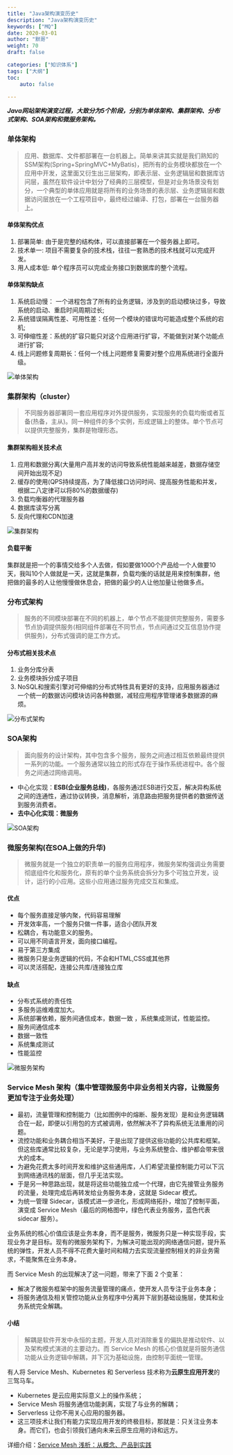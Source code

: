 ```yaml
---  
title: "Java架构演变历史"
description: "Java架构演变历史"
keywords: ["MQ"]
date: 2020-03-01
author: "默哥"
weight: 70
draft: false

categories: ["知识体系"]
tags: ["大纲"]  
toc: 
    auto: false

---
```


***Java网站架构演变过程，大致分为5个阶段，分别为单体架构、集群架构、分布式架构、SOA架构和微服务架构。***

### 单体架构
> 应用、数据库、文件都部署在一台机器上。简单来讲其实就是我们熟知的SSM架构(Spring+SpringMVC+MyBatis)，把所有的业务模块都放在一个应用中开发，这里面又衍生出三层架构，即表示层、业务逻辑层和数据库访问层，虽然在软件设计中划分了经典的三层模型，但是对业务场景没有划分，一个典型的单体应用就是将所有的业务场景的表示层、业务逻辑层和数据访问层放在一个工程项目中，最终经过编译、打包，部署在一台服务器上。

#### 单体架构优点
1. 部署简单: 由于是完整的结构体，可以直接部署在一个服务器上即可。
2. 技术单一: 项目不需要复杂的技术栈，往往一套熟悉的技术栈就可以完成开发。
3. 用人成本低: 单个程序员可以完成业务接口到数据库的整个流程。

#### 单体架构缺点
1. 系统启动慢： 一个进程包含了所有的业务逻辑，涉及到的启动模块过多，导致系统的启动、重启时间周期过长;
2. 系统错误隔离性差、可用性差：任何一个模块的错误均可能造成整个系统的宕机;
3. 可伸缩性差：系统的扩容只能只对这个应用进行扩容，不能做到对某个功能点进行扩容;
4. 线上问题修复周期长：任何一个线上问题修复需要对整个应用系统进行全面升级。

![单体架构](/images/archHistory/single.jpg)

### 集群架构（cluster）
> 不同服务器部署同一套应用程序对外提供服务，实现服务的负载均衡或者互备(热备，主从)。同一种组件的多个实例，形成逻辑上的整体。单个节点可以提供完整服务，集群是物理形态。

#### 集群架构相关技术点
1. 应用和数据分离(大量用户高并发的访问导致系统性能越来越差，数据存储空间开始出现不足)
2. 缓存的使用(QPS持续提高，为了降低接口访问时间、提高服务性能和并发，根据二八定律可以将80%的数据缓存)
3. 负载均衡器的代理服务器
4. 数据库读写分离
5. 反向代理和CDN加速

![集群架构](/images/archHistory/cluster.jpg)

#### 负载平衡
集群就是把一个的事情交给多个人去做，假如要做1000个产品给一个人做要10天，我叫10个人做就是一天，这就是集群，负载均衡的话就是用来控制集群，他把做的最多的人让他慢慢做休息会，把做的最少的人让他加量让他做多点。

### 分布式架构
> 服务的不同模块部署在不同的机器上，单个节点不能提供完整服务，需要多节点协调提供服务(相同组件部署在不同节点，节点间通过交互信息协作提供服务)，分布式强调的是工作方式。

#### 分布式相关技术点
1. 业务分库分表
2. 业务模块拆分成子项目
3. NoSQL和搜索引擎对可伸缩的分布式特性具有更好的支持，应用服务器通过一个统一的数据访问模块访问各种数据，减轻应用程序管理诸多数据源的麻烦。

![分布式架构](/images/archHistory/distributed.jpg)

### SOA架构
> 面向服务的设计架构，其中包含多个服务，服务之间通过相互依赖最终提供一系列的功能。一个服务通常以独立的形式存在于操作系统进程中。各个服务之间通过网络调用。

* 中心化实现：**ESB(企业服务总线)**，各服务通过ESB进行交互，解决异构系统之间的连通性，通过协议转换，消息解析，消息路由把服务提供者的数据传送到服务消费者。
* **去中心化实现：微服务**

![SOA架构](/images/archHistory/soa.png)

### 微服务架构(在SOA上做的升华)
> 微服务就是一个独立的职责单一的服务应用程序，微服务架构强调业务需要彻底组件化和服务化，原有的单个业务系统会拆分为多个可独立开发，设计，运行的小应用。这些小应用通过服务完成交互和集成。

#### 优点
* 每个服务直接足够内聚，代码容易理解
* 开发效率高，一个服务只做一件事，适合小团队开发
* 松耦合，有功能意义的服务。
* 可以用不同语言开发，面向接口编程。
* 易于第三方集成
* 微服务只是业务逻辑的代码，不会和HTML,CSS或其他界
* 可以灵活搭配，连接公共库/连接独立库
#### 缺点
* 分布式系统的责任性
* 多服务运维难度加大。
* 系统部署依赖，服务间通信成本，数据一致 ，系统集成测试，性能监控。
* 服务间通信成本
* 数据一致性
* 系统集成测试
* 性能监控

![微服务架构](/images/archHistory/microservice.jpg)

### Service Mesh 架构（集中管理微服务中非业务相关内容，让微服务更加专注于业务处理）
* 最初，流量管理和控制能力（比如图例中的熔断、服务发现）是和业务逻辑耦合在一起，即便以引用包的方式被调用，依然解决不了异构系统无法重用的问题。
* 流控功能和业务耦合相当不美好，于是出现了提供这些功能的公共库和框架。但这些库通常比较复杂，无论是学习使用，与业务系统整合、维护都会带来很大的成本。
* 为避免花费太多时间开发和维护这些通用库，人们希望流量控制能力可以下沉到网络通讯栈的层面，但几乎无法实现。
* 于是另一种思路出现，就是将这些功能独立成一个代理，由它先接管业务服务的流量，处理完成后再转发给业务服务本身，这就是 Sidecar 模式。
* 为统一管理 Sidecar，该模式进一步进化，形成网络拓扑，增加了控制平面，演变成 Service Mesh（最后的网格图中，绿色代表业务服务，蓝色代表 sidecar 服务）。

业务系统的核心价值应该是业务本身，而不是服务，微服务只是一种实现手段，实现业务才是目标。现有的微服务架构下，为解决可能出现的网络通信问题，提升系统的弹性，开发人员不得不花费大量时间和精力去实现流量控制相关的非业务需求，不能聚焦在业务本身。

而 Service Mesh 的出现解决了这一问题，带来了下面 2 个变革：
* 解决了微服务框架中的服务流量管理的痛点，使开发人员专注于业务本身；
* 将服务通信及相关管控功能从业务程序中分离并下层到基础设施层，使其和业务系统完全解耦。

#### 小结
> 解耦是软件开发中永恒的主题，开发人员对消除重复的偏执是推动软件、以及架构模式演进的主要动力。而 Service Mesh 的核心价值就是将服务通信功能从业务逻辑中解耦，并下沉为基础设施，由控制平面统一管理。

有人将 Service Mesh、Kubernetes 和 Serverless 技术称为**云原生应用开发**的三驾马车。
* Kubernetes 是云应用实际意义上的操作系统；
* Service Mesh 将服务通信功能剥离，实现了与业务的解耦；
* Serverless 让你不用关心应用的服务器。
* 这三项技术让我们有能力实现应用开发的终极目标，那就是：只关注业务本身。而它们，也会引领我们通向未来云原生应用的诗和远方。

详细介绍：[Service Mesh 浅析：从概念、产品到实践](https://www.infoq.cn/article/xveohtcortxrspcf2ldd "Service Mesh 浅析：从概念、产品到实践")